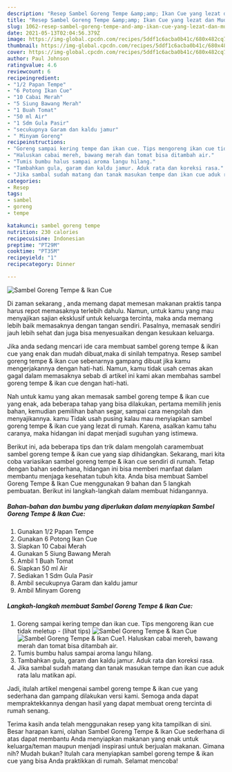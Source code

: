 ```yaml
---
description: "Resep Sambel Goreng Tempe &amp;amp; Ikan Cue yang lezat dan Mudah Dibuat"
title: "Resep Sambel Goreng Tempe &amp;amp; Ikan Cue yang lezat dan Mudah Dibuat"
slug: 1062-resep-sambel-goreng-tempe-and-amp-ikan-cue-yang-lezat-dan-mudah-dibuat
date: 2021-05-13T02:04:56.379Z
image: https://img-global.cpcdn.com/recipes/5ddf1c6acba0b41c/680x482cq70/sambel-goreng-tempe-ikan-cue-foto-resep-utama.jpg
thumbnail: https://img-global.cpcdn.com/recipes/5ddf1c6acba0b41c/680x482cq70/sambel-goreng-tempe-ikan-cue-foto-resep-utama.jpg
cover: https://img-global.cpcdn.com/recipes/5ddf1c6acba0b41c/680x482cq70/sambel-goreng-tempe-ikan-cue-foto-resep-utama.jpg
author: Paul Johnson
ratingvalue: 4.6
reviewcount: 6
recipeingredient:
- "1/2 Papan Tempe"
- "6 Potong Ikan Cue"
- "10 Cabai Merah"
- "5 Siung Bawang Merah"
- "1 Buah Tomat"
- "50 ml Air"
- "1 Sdm Gula Pasir"
- "secukupnya Garam dan kaldu jamur"
- " Minyam Goreng"
recipeinstructions:
- "Goreng sampai kering tempe dan ikan cue. Tips mengoreng ikan cue tidak meletup           (lihat tips)"
- "Haluskan cabai mereh, bawang merah dan tomat bisa ditambah air."
- "Tumis bumbu halus sampai aroma langu hilang."
- "Tambahkan gula, garam dan kaldu jamur. Aduk rata dan koreksi rasa."
- "Jika sambal sudah matang dan tanak masukan tempe dan ikan cue aduk rata lalu matikan api."
categories:
- Resep
tags:
- sambel
- goreng
- tempe

katakunci: sambel goreng tempe 
nutrition: 230 calories
recipecuisine: Indonesian
preptime: "PT29M"
cooktime: "PT35M"
recipeyield: "1"
recipecategory: Dinner

---
```



![Sambel Goreng Tempe &amp; Ikan Cue](https://img-global.cpcdn.com/recipes/5ddf1c6acba0b41c/680x482cq70/sambel-goreng-tempe-ikan-cue-foto-resep-utama.jpg)

Di zaman  sekarang , anda memang dapat memesan makanan praktis tanpa harus repot memasaknya terlebih dahulu. Namun, untuk kamu yang mau menyajikan sajian eksklusif untuk keluarga tercinta, maka anda memang lebih baik memasaknya dengan tangan sendiri. Pasalnya, memasak sendiri jauh lebih sehat dan juga bisa menyesuaikan dengan kesukaan keluarga.

Jika anda sedang mencari ide cara membuat sambel goreng tempe &amp; ikan cue yang enak dan mudah dibuat,maka di sinilah tempatnya. Resep sambel goreng tempe &amp; ikan cue  sebenarnya gampang dibuat jika kamu mengerjakannya dengan hati-hati. Namun, kamu tidak usah cemas akan gagal dalam memasaknya 
sebab di artikel ini kami akan membahas sambel goreng tempe &amp; ikan cue dengan hati-hati.  



Nah untuk kamu yang akan memasak sambel goreng tempe &amp; ikan cue yang enak, ada beberapa tahap yang bisa dilakukan, pertama memilih jenis bahan, kemudian pemilihan bahan segar, sampai cara mengolah dan menyajikannya. kamu Tidak usah pusing kalau mau menyiapkan sambel goreng tempe &amp; ikan cue yang lezat di rumah. Karena, asalkan kamu  tahu caranya, maka hidangan ini dapat menjadi suguhan yang istimewa.

Berikut ini, ada beberapa tips dan trik dalam mengolah caramembuat sambel goreng tempe &amp; ikan cue yang siap dihidangkan. Sekarang, mari kita coba variasikan sambel goreng tempe &amp; ikan cue sendiri di rumah. Tetap dengan bahan sederhana, hidangan ini bisa memberi manfaat dalam membantu menjaga kesehatan tubuh kita. Anda bisa membuat Sambel Goreng Tempe &amp; Ikan Cue menggunakan 9 bahan dan 5 langkah pembuatan. Berikut ini langkah-langkah dalam membuat hidangannya.

<!--inarticleads1-->

##### Bahan-bahan dan bumbu yang diperlukan dalam menyiapkan Sambel Goreng Tempe &amp; Ikan Cue:

1. Gunakan 1/2 Papan Tempe
1. Gunakan 6 Potong Ikan Cue
1. Siapkan 10 Cabai Merah
1. Gunakan 5 Siung Bawang Merah
1. Ambil 1 Buah Tomat
1. Siapkan 50 ml Air
1. Sediakan 1 Sdm Gula Pasir
1. Ambil secukupnya Garam dan kaldu jamur
1. Ambil  Minyam Goreng




<!--inarticleads2-->

##### Langkah-langkah membuat Sambel Goreng Tempe &amp; Ikan Cue:

1. Goreng sampai kering tempe dan ikan cue. Tips mengoreng ikan cue tidak meletup -           (lihat tips)
<img src="https://img-global.cpcdn.com/steps/71d5d42ed0f5184c/160x128cq70/sambel-goreng-tempe-ikan-cue-langkah-memasak-1-foto.jpg" alt="Sambel Goreng Tempe &amp; Ikan Cue"><img src="https://img-global.cpcdn.com/steps/8a1590eee7151c4a/160x128cq70/sambel-goreng-tempe-ikan-cue-langkah-memasak-1-foto.jpg" alt="Sambel Goreng Tempe &amp; Ikan Cue">1. Haluskan cabai mereh, bawang merah dan tomat bisa ditambah air.
1. Tumis bumbu halus sampai aroma langu hilang.
1. Tambahkan gula, garam dan kaldu jamur. Aduk rata dan koreksi rasa.
1. Jika sambal sudah matang dan tanak masukan tempe dan ikan cue aduk rata lalu matikan api.




Jadi, itulah artikel mengenai  sambel goreng tempe &amp; ikan cue  yang sederhana dan gampang dilakukan versi kami. Semoga anda dapat mempraktekkannya dengan hasil yang dapat membuat oreng tercinta di rumah senang. 

Terima kasih anda telah menggunakan resep yang kita tampilkan di sini. Besar harapan kami, olahan  Sambel Goreng Tempe &amp; Ikan Cue sederhana di atas dapat membantu Anda menyiapkan makanan yang enak untuk keluarga/teman maupun menjadi inspirasi untuk berjualan makanan. Gimana nih? Mudah bukan? Itulah cara menyiapkan sambel goreng tempe &amp; ikan cue yang bisa Anda praktikkan di rumah. Selamat mencoba!


